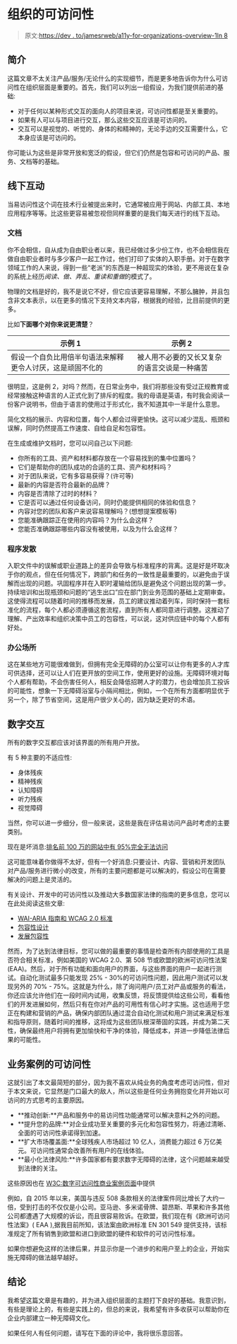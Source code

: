 # 组织的可访问性

> 原文:[https://dev . to/jamesrweb/a11y-for-organizations-overview-1ln 8](https://dev.to/jamesrweb/a11y-for-organisations-overview-1ln8)

## [](#introduction)简介

这篇文章不太关注产品/服务/无论什么的实现细节，而是更多地告诉你为什么可访问性在组织层面是重要的。首先，我们可以列出一组假设，为我们提供前进的基础:

*   对于任何以某种形式交互的面向人的项目来说，可访问性都是至关重要的。
*   如果有人可以与项目进行交互，那么这些交互应该是可访问的。
*   交互可以是视觉的、听觉的、身体的和精神的，无论手边的交互需要什么，它本身应该是可访问的。

你可能认为这些是非常开放和宽泛的假设，但它们仍然是包容和可访问的产品、服务、文档等的基础。

## [](#offline-interactions)线下互动

当易访问性这个词在技术行业被提出来时，它通常被应用于网站、内部工具、本地应用程序等等。比这些更容易被忽视但同样重要的是我们每天进行的线下互动。

### [](#documentation)文档

你不会相信，自从成为自由职业者以来，我已经做过多少份工作，也不会相信我在做自由职业者时与多少客户一起工作过，他们打印了实体的入职手册。对于在数字领域工作的人来说，得到一些“老派”的东西是一种超现实的体验，更不用说在复杂的系统上经历*阅读、做、弄乱、重读和重做*的模式了。

物理的文档是好的，我不是说它不好，但它应该更容易理解，不那么臃肿，并且包含非文本表示，以在更多的情况下支持文本内容，根据我的经验，比目前提供的更多。

比如**下面哪个对你来说更清楚**？

| 示例 1 | 示例 2 |
| --- | --- |
| 假设一个自负比用倍半句语法来解释更令人讨厌，这是顽固不化的 | 被人用不必要的又长又复杂的语言交谈是一种痛苦 |

很明显，这是例 2，对吗？然而，在日常业务中，我们将那些没有受过正规教育或经常接触这种语言的人正式化到了排斥的程度。我的母语是英语，有时我会阅读一份客户说明书，但由于语言的使用过于形式化，我不知道其中一半是什么意思。

简化文档的展示、内容和位置，每个人都会过得更愉快。这可以减少混乱、瓶颈和误解，同时仍然提高工作速度、自给自足和包容性。

在生成或维护文档时，您可以问自己以下问题:

*   你所有的工具、资产和材料都存放在一个容易找到的集中位置吗？
*   它们是帮助你的团队成功的合适的工具、资产和材料吗？
*   对于团队来说，它有多容易获得？(许可等)
*   最新的内容是否符合最新的品牌？
*   内容是否清除了过时的材料？
*   它是否可以通过任何设备访问，同时仍能提供相同的体验和信息？
*   内容对您的团队和客户来说容易理解吗？(想想提案模板等)
*   您能准确跟踪正在使用的内容吗？为什么会这样？
*   您能否准确跟踪哪些内容没有被使用，以及为什么会这样？

### [](#procedure-divergence)程序发散

入职文件中的误解或职业道路上的差异会导致与标准程序的背离。这是好是坏取决于你的观点，但在任何情况下，跨部门和任务的一致性是最重要的，以避免由于误解而出现的问题。巩固程序并在入职时灌输给团队是避免这个问题出现的第一步。持续培训和出现瓶颈和问题的“逃生出口”应在部门到业务范围的基础上定期审查。这使得流程可以随着时间的推移而发展，员工的建议推动着列车，同时保持一套标准化的流程，每个人都必须遵循这套流程，直到所有人都同意进行调整。这推动了理解、产出效率和组织决策中员工的包容性，可以说，这对供应链中的每个人都有好处。

### [](#office-space)办公场所

这在某些地方可能很难做到，但拥有完全无障碍的办公室可以让你有更多的人才库可供选择，还可以让人们在更开放的空间工作，使用更好的设施。无障碍环境对每个人都有帮助，不会伤害任何人，相反会降低招聘人才的潜力，也会增加员工投诉的可能性，想象一下无障碍浴室与小隔间相比，例如，一个在所有方面都明显优于另一个，除了节省空间，这是用户很少关心的，因为缺乏更好的术语。

## [](#digital-interactions)数字交互

所有的数字交互都应该对该界面的所有用户开放。

有 5 种主要的不适应性:

*   身体残疾
*   精神残疾
*   认知障碍
*   听力残疾
*   视觉障碍

当然，你可以进一步细分，但一般来说，这些是我在评估易访问产品时考虑的主要类别。

现在是坏消息:[排名前 100 万的网站中有 95%完全无法访问](https://webaim.org/projects/million/)

这可能意味着你做得不太好，但有一个好消息:只要设计、内容、营销和开发团队对产品/服务进行微小的改变，所有的主要问题都是可以解决的，假设公司在需要解决的问题上是灵活的。

有关设计、开发中的可访问性以及推动大多数国家法律的指南的更多信息，您可以在此处阅读这些文章:

*   [WAI-ARIA 指南和 WCAG 2.0 标准](https://dev.to/jamesrweb/accessibility-101---wai-aria-and-wcag-20-a13)
*   [包容性设计](https://dev.to/jamesrweb/accessibility-101---designing-for-inclusivity-jo2)
*   [发展包容性](https://dev.to/jamesrweb/accessibility-101---developing-for-inclusivity-54d9)

然而，为了达到法律目标，您可以做的最重要的事情是检查所有内部使用的工具是否符合相关标准，例如美国的 WCAG 2.0、第 508 节或欧盟的欧洲可访问性法案(EAA)。然后，对于所有功能和面向用户的界面，与这些界面的用户一起进行测试。自动化测试最多只能发现 25% - 30%的可访问性问题，因此用户测试可以发现另外的 70% - 75%。这就是为什么，除了询问用户/员工对产品或服务的看法，你还应该允许他们在一段时间内试用，收集反馈，将反馈提供给这些公司，看看他们的开发进展如何，然后只有在你对产品的可用性有信心时才实施。这也适用于您正在构建和营销的产品，确保内部团队通过混合自动化测试和用户测试来满足标准和指导原则，随着时间的推移，这将成为这些团队根深蒂固的实践，并成为第二天性，确保最终用户将拥有更加愉快和干净的体验，降低成本，并进一步降低法律后果的可能性。

## [](#the-business-case-for-accessibility)业务案例的可访问性

这就引出了本文最简短的部分，因为我不喜欢从纯业务的角度考虑可访问性，但对于本文来说，它显然是门口最大的敌人，所以这些是任何业务拥抱变化并开始以可访问的方式思考的主要原因。

*   **推动创新:**产品和服务中的易访问性功能通常可以解决意料之外的问题。
*   **提升您的品牌:**对企业成功至关重要的多元化和包容性努力，将通过清晰、全面的可访问性承诺得到加速。
*   **扩大市场覆盖面:**全球残疾人市场超过 10 亿人，消费能力超过 6 万亿美元。可访问性通常会改善所有用户的在线体验。
*   **最小化法律风险:**许多国家都有要求数字无障碍的法律，这个问题越来越受到法律的关注。

这些原因也在 [W3C:数字可访问性商业案例页面](https://www.w3.org/WAI/business-case/)中提供

例如，自 2015 年以来，美国与违反 508 条款相关的法律案件同比增长了大约一倍，受到打击的不仅仅是小公司。亚马逊、多米诺骨牌、碧昂斯、苹果和许多其他公司都遭遇了大规模的诉讼，而且很容易败诉。在欧盟，我们现在有《欧洲可访问性法案》( EAA ),据我目前所知，该法案由欧洲标准 EN 301 549 提供支持，该标准规定了所有销售到欧盟和进口到欧盟的硬件和软件的可访问性标准。

如果你想避免这样的法律后果，并显示你是一个进步的和用户至上的企业，开始实施无障碍的做法越早越好。

## [](#conclusions)结论

我希望这篇文章是有趣的，并为进入组织层面的主题打下良好的基础。我意识到，有些是理论上的，有些是实践上的，但总的来说，我希望有许多收获可以帮助你在企业内部建立一种无障碍文化。

如果任何人有任何问题，请写在下面的评论中，我将很乐意回答。